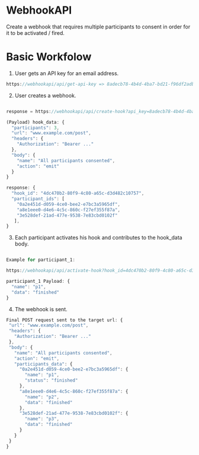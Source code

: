 # WebhookAPI
 Create a webhook that requires multiple participants to consent in order for it to be activated / fired.

# Basic Workfolow

1. User gets an API key for an email address.
```javascript
https://webhookapi/api/get-api-key => 8adecb78-4b4d-4ba7-bd21-f96df2adb2fd
```
2. User creates a webhook.
```javascript

response = https://webhookapi/api/create-hook?api_key=8adecb78-4b4d-4ba7-bd21-f96df2adb2fd (POST)

(Payload) hook_data: {
  "participants": 3,
  "url": "www.example.com/post",
  "headers": {
    "Authorization": "Bearer ..."
  },
  "body": {
    "name": "All participants consented",
    "action": "emit"
  }
}

response: {
  "hook_id": "4dc470b2-80f9-4c80-a65c-d3d482c10757",
  "participant_ids": [
    "0a2e451d-d059-4ce0-bee2-e7bc3a5965df",
    "a8e1eee0-d4e6-4c5c-860c-f27ef355f87a",
    "3e528def-21ad-477e-9538-7e83cbd0102f"
   ],
}
```
3. Each participant activates his hook and contributes to the hook_data body.
```javascript

Example for participant_1:

https://webhookapi/api/activate-hook?hook_id=4dc470b2-80f9-4c80-a65c-d3d482c10757&participant_id=0a2e451d-d059-4ce0-bee2-e7bc3a5965df (POST)

participant_1 Payload: {
  "name": "p1",
  "data": "finished"
}

```
4. The webhook is sent.

 ```javascript
Final POST request sent to the target url: {
  "url": "www.example.com/post",
  "headers": {
    "Authorization": "Bearer ..."
  },
  "body": {
    "name": "All participants consented",
    "action": "emit",
    "participants_data": {
      "0a2e451d-d059-4ce0-bee2-e7bc3a5965df": {
        "name": "p1",
        "status": "finished"
      },
      "a8e1eee0-d4e6-4c5c-860c-f27ef355f87a": {
        "name": "p2",
        "data": "finished"
      },
      "3e528def-21ad-477e-9538-7e83cbd0102f": {
        "name": "p3",
        "data": "finished"
      }
    }
  }
}

``` 


